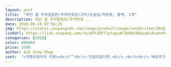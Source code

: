 ```yaml
---
layout: post 
title:  "와인 쿱 주차알림판/주차번호판/고무/논슬립/차량용, 블랙, 1개" 
description: 와인 쿱 주차알림판/주차번호 ..
date: 2020-09-19 07:56:25 
img: https://static.coupangcdn.com/image/product/image/vendoritem/2018/08/08/3006941661/759cb0dc-a531-41c1-bb01-8195ab9f0420.jpg 
linkUrl: https://link.coupang.com/re/AFFSDP?lptag=AF3600438&subid=ahnPublicAsk&pageKey=1265016&itemId=5498861&vendorItemId=3006941661&traceid=V0-113-62fc4f7e8754b1c0 
categories: [1018] 
color: 006064 
price: 3500 
author: Ask View Shop 
cont:  "<개똥이엄마의 리뷰><br/>^^<br/>✅단점이있다면.<br/>.<br/><br/>✅배송후기<br/>✅사용 후기<br/>✅제품 구매 이유<br/>✅지인 추천 여부<br/>개인적으로 밝은 흰색이면 더 좋았을거라<br/>겨우 딱 갯수가 맞네요<br/>그냥 번호만 남겨놓으면 된다는 생각에 비싼건 쳐다도 안봤음.<br/><br/>그냥 적당한걸로 사깅 잘한거 같음.<br/><br/>그리고 저의 번호가 0 이 많이 들어가는 숫자인데요<br/>기존의 주차 번호판도 물론 접착 테이프가<br/>다만 두께가 조금 있었으면 더 좋았을 것 같습니다.<br/> 납작하니까 처음에 잘 못해서 데쉬보드? 틈으로 들어가는 바람에 집게로 빼냈어요.<br/><br/>다만 번호숫자가 연회색이라 시인성은 좀<br/>다음날 바로 도착.<br/><br/>딱 생각하던 느낌.<br/>너무 튀는건 좋아하지 않아서<br/>떨어집니다<br/>로켓배송은 사랑❤️<br/>멀리서봐도 번호가 보이는걸 원하지 않는다며 추천<br/>물론 제 번호가 특이하기도 하지만<br/>생각합니다<br/>생각했던거보다 크기가 조금 작긴했지만... <br/><br/>숫자가 크고 멀리서도 너무 잘보이는 건 좀 부담스러웠는데 딱 적당한 것 같습니다.<br/> 숫자가 아주 조금만 더 밝은 색이었다면 좋았을 것 같기도 합니다.<br/><br/>숫자판 갯수를 조금 더 늘렸으면 하는 바램입니다<br/>스티커나 뽁뽁이로 붙이는 것보다 그냥 얹어 놓는거라 좋습니다.<br/> 물론 조금 움직이기는 할 것 같으나 심하지 않습니다.<br/><br/>약간 작다는거!!<br/>양면 테잎이나 뽁뽁이가 없어 깔끔하고 딱 좋음.<br/><br/>없어지더군요<br/>여름에는 정말 많이 뜨거워지고 별로인걸 알아서<br/>예전에 쇳덩이?메탈? 그런걸 한번 써봤는데<br/>우선 논슬립이라 급제동이나 기타 상황에서<br/>일단 크기가 크지 않고 디자인이 깔끔해서 좋습니다.<br/><br/>있긴 하지만 시간이 지나면 말라서 접착력이<br/>작긴하지만 나름 잘 고정 되어있음.<br/><br/>잘 고정되어 좋습니다<br/>잘 쓸께요<br/>제가 찾는 조건에 맞아서 만족합니다.<br/><br/>주문했는데요<br/>주차 번호판이 하나 더 필요해서<br/>차량에 나의 전화번호를 메모해두기 위해 구매.<br/><br/>평소 제가 타고 다니지만 종종 사업차 남편이 탈 때도 쓰니까... <br/><br/>후기대로 번호변경 가능해서 좋았고<br/>흐린날에 찍은 사진 올려봅니다.<br/> 번호가 조금만 선명하게 보였으면... <br/>^^;;<br/>" 
---
```

